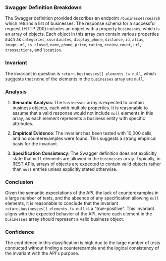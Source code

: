 ### Swagger Definition Breakdown

The Swagger definition provided describes an endpoint `/businesses/search` which returns a list of businesses. The response schema for a successful request (HTTP 200) includes an object with a property `businesses`, which is an array of objects. Each object in this array can contain various properties such as `categories`, `coordinates`, `display_phone`, `distance`, `id`, `alias`, `image_url`, `is_closed`, `name`, `phone`, `price`, `rating`, `review_count`, `url`, `transactions`, and `location`.

### Invariant

The invariant in question is `return.businesses[] elements != null`, which suggests that none of the elements in the `businesses` array are `null`.

### Analysis

1. **Semantic Analysis**: The `businesses` array is expected to contain business objects, each with multiple properties. It is reasonable to assume that a valid response would not include `null` elements in this array, as each element represents a business entity with specific attributes.

2. **Empirical Evidence**: The invariant has been tested with 10,000 calls, and no counterexamples were found. This suggests a strong empirical basis for the invariant.

3. **Specification Consistency**: The Swagger definition does not explicitly state that `null` elements are allowed in the `businesses` array. Typically, in REST APIs, arrays of objects are expected to contain valid objects rather than `null` entries unless explicitly stated otherwise.

### Conclusion

Given the semantic expectations of the API, the lack of counterexamples in a large number of tests, and the absence of any specification allowing `null` elements, it is reasonable to conclude that the invariant `return.businesses[] elements != null` is a "true-positive". This invariant aligns with the expected behavior of the API, where each element in the `businesses` array should represent a valid business object.

### Confidence

The confidence in this classification is high due to the large number of tests conducted without finding a counterexample and the logical consistency of the invariant with the API's purpose.

